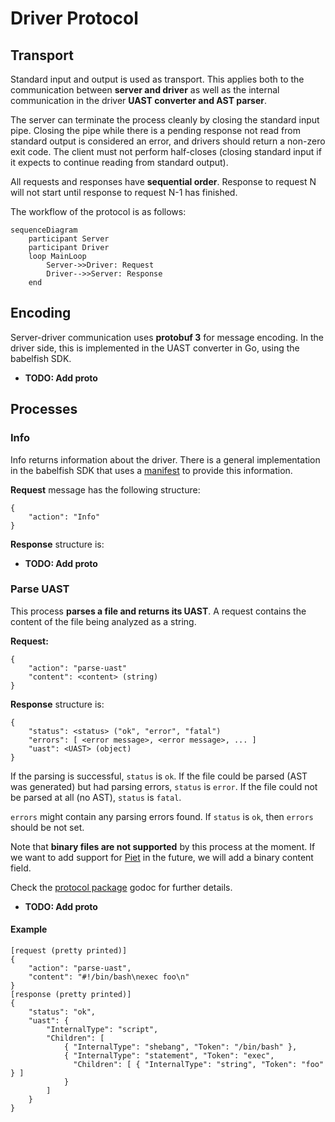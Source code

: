 
# Driver Protocol

## Transport

Standard input and output is used as transport. This applies both to the
communication between **server and driver** as well as the internal communication
in the driver **UAST converter and AST parser**.

The server can terminate the process cleanly by closing the standard input pipe.
Closing the pipe while there is a pending response not read from standard output
is considered an error, and drivers should return a non-zero exit code. The
client must not perform half-closes (closing standard input if it expects to
continue reading from standard output).

All requests and responses have **sequential order**. Response to request N will
not start until response to request N-1 has finished.

The workflow of the protocol is as follows:

```mermaid
sequenceDiagram
    participant Server
    participant Driver
    loop MainLoop
        Server->>Driver: Request
        Driver-->>Server: Response
    end
```

## Encoding

Server-driver communication uses **protobuf 3** for message encoding. In the
driver side, this is implemented in the UAST converter in Go, using the
babelfish SDK.

* **TODO: Add proto**

## Processes

### Info

Info returns information about the driver. There is a general implementation in
the babelfish SDK that uses a [manifest](https://godoc.org/github.com/bblfsh/sdk/manifest#Manifest) to provide this information.

**Request** message has the following structure:

```
{
    "action": "Info"
}
```

**Response** structure is:

* **TODO: Add proto**

### Parse UAST

This process **parses a file and returns its UAST**. A request contains the content
of the file being analyzed as a string.

**Request:**

```
{
    "action": "parse-uast"
    "content": <content> (string)
}
```

**Response** structure is:

```
{
    "status": <status> ("ok", "error", "fatal")
    "errors": [ <error message>, <error message>, ... ]
    "uast": <UAST> (object)
}
```

If the parsing is successful, `status` is `ok`. If the file could be parsed
(AST was generated) but had parsing errors, `status` is `error`. If the file
could not be parsed at all (no AST), `status` is `fatal`.

`errors` might contain any parsing errors found. If `status` is `ok`, then
`errors` should be not set.

Note that **binary files are not supported** by this process at the moment. If we
want to add support for [Piet](http://www.dangermouse.net/esoteric/piet.html) in
the future, we will add a binary content field.

Check the [protocol package](https://godoc.org/github.com/bblfsh/sdk/protocol)
godoc for further details.

* **TODO: Add proto**

#### Example

```
[request (pretty printed)]
{
    "action": "parse-uast",
    "content": "#!/bin/bash\nexec foo\n"
}
[response (pretty printed)]
{
    "status": "ok",
    "uast": {
        "InternalType": "script",
        "Children": [
            { "InternalType": "shebang", "Token": "/bin/bash" },
            { "InternalType": "statement", "Token": "exec",
              "Children": [ { "InternalType": "string", "Token": "foo" } ]
            }
        ]
    }
}
```
